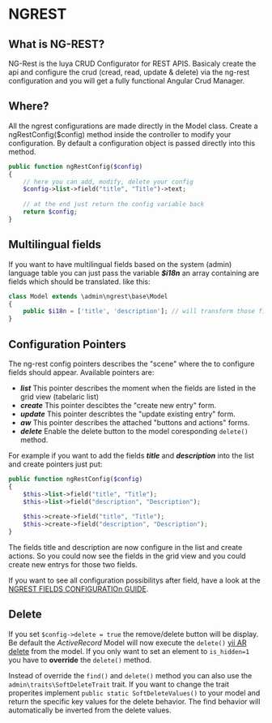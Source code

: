 NGREST
============

What is NG-REST?
----------------
NG-Rest is the luya CRUD Configurator for REST APIS. Basicaly create the api and configure the crud (cread, read, update & delete) via the ng-rest configuration and you will get a fully functional Angular Crud Manager.

Where?
--------
All the ngrest configurations are made directly in the Model class. Create a ngRestConfig($config) method inside the controller to modify your configuration. By default a configuration object is passed directly into this method.

```php
public function ngRestConfig($config)
{
    // here you can add, modify, delete your config
    $config->list->field("title", "Title")->text;
    
    // at the end just return the config variable back
    return $config;
}
```

Multilingual fields
-------------------
If you want to have multilingual fields based on the system (admin) language table you can just pass the variable ***$i18n*** an array containing are fields which should be translated. like this:
```php
class Model extends \admin\ngrest\base\Model
{
    public $i18n = ['title', 'description']; // will transform those field into multilingual fields
}
```

Configuration Pointers
--------------------
The ng-rest config pointers describes the "scene" where the to configure fields should appear. Available pointers are:
* ***list*** This pointer describes the moment when the fields are listed in the grid view (tabelaric list)
* ***create*** This pointer descibtes the "create new entry" form.
* ***update*** This pointer describtes the "update existing entry" form.
* ***aw*** This pointer describes the attached "buttons and actions" forms.
* ***delete*** Enable the delete button to the model coresponding `delete()` method.

For example if you want to add the fields ***title*** and ***description*** into the list and create pointers just put:
```php
public function ngRestConfig($config)
{
    $this->list->field("title", "Title");
    $this->list->field("description", "Description");
    
    $this->create->field("title", "Title");
    $this->create->field("description", "Description");
}
```
The fields title and description are now configure in the list and create actions. So you could now see the fields in the grid view and you could create new entrys for those two fields.

If you want to see all configuration possibilitys after field, have a look at the [NGREST FIELDS CONFIGURATIOn GUIDE](start-ngrest-fields.md).

Delete
------
If you set `$config->delete = true` the remove/delete button will be display. Be default the *ActiveRecord* Model will now execute the `delete()` [yii AR delete](http://www.yiiframework.com/doc-2.0/yii-db-activerecord.html#delete()-detail) from the model. If you only want to set an element to `is_hidden=1` you have to **override** the `delete()` method.

Instead of override the `find()` and `delete()` method you can also use the `admin\traits\SoftDeleteTrait` trait. If you want to change the trait properites implement `public static SoftDeleteValues()` to your model and return the specific key values for the delete behavior. The find behavior will automatically be inverted from the delete values.